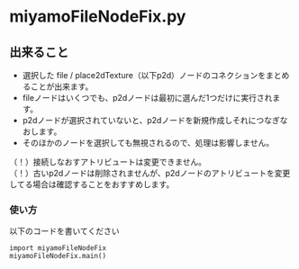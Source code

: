 # miyamoFileNodeFix.py  

## 出来ること  
* 選択した file / place2dTexture（以下p2d）ノードのコネクションをまとめることが出来ます。  
* fileノードはいくつでも、p2dノードは最初に選んだ1つだけに実行されます。  
* p2dノードが選択されていないと、p2dノードを新規作成しそれにつなぎなおします。  
* そのほかのノードを選択しても無視されるので、処理は影響しません。  

（！）接続しなおすアトリビュートは変更できません。  
（！）古いp2dノードは削除されませんが、p2dノードのアトリビュートを変更してる場合は確認することをおすすめします。  

### 使い方  
以下のコードを書いてください  

    import miyamoFileNodeFix 
    miyamoFileNodeFix.main()  
